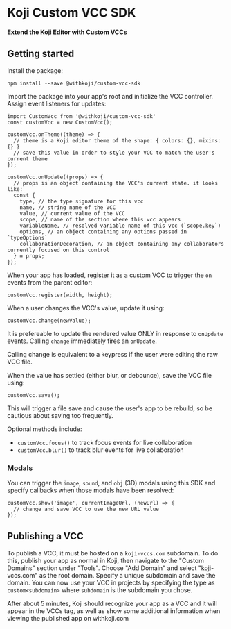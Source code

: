 # Koji Custom VCC SDK
**Extend the Koji Editor with Custom VCCs**

## Getting started

Install the package:
```
npm install --save @withkoji/custom-vcc-sdk
```

Import the package into your app's root and initialize the VCC controller. Assign event listeners for updates:
```
import CustomVcc from '@withkoji/custom-vcc-sdk'
const customVcc = new CustomVcc();

customVcc.onTheme((theme) => {
  // theme is a Koji editor theme of the shape: { colors: {}, mixins: {} }
  // save this value in order to style your VCC to match the user's current theme
});

customVcc.onUpdate((props) => {
  // props is an object containing the VCC's current state. it looks like:
  const {
    type, // the type signature for this vcc
    name, // string name of the VCC
    value, // current value of the VCC
    scope, // name of the section where this vcc appears
    variableName, // resolved variable name of this vcc (`scope.key`)
    options, // an object containing any options passed in `typeOptions`
    collaborationDecoration, // an object containing any collaborators currently focused on this control
  } = props;
});
```

When your app has loaded, register it as a custom VCC to trigger the `on` events from the parent editor:
```
customVcc.register(width, height);
```

When a user changes the VCC's value, update it using:
```
customVcc.change(newValue);
```

It is prefereable to update the rendered value ONLY in response to `onUpdate` events. Calling `change` immediately fires an `onUpdate`.

Calling change is equivalent to a keypress if the user were editing the raw VCC file.

When the value has settled (either blur, or debounce), save the VCC file using:
```
customVcc.save();
```

This will trigger a file save and cause the user's app to be rebuild, so be cautious about saving too frequently.

Optional methods include:
- `customVcc.focus()` to track focus events for live collaboration
- `customVcc.blur()` to track blur events for live collaboration

### Modals

You can trigger the `image`, `sound`, and `obj` (3D) modals using this SDK and specify callbacks when those modals have been resolved:

```
customVcc.show('image', currentImageUrl, (newUrl) => {
  // change and save VCC to use the new URL value
});
```

## Publishing a VCC

To publish a VCC, it must be hosted on a `koji-vccs.com` subdomain. To do this, publish your app as normal in Koji, then navigate to the "Custom Domains" section under "Tools". Choose "Add Domain" and select "koji-vccs.com" as the root domain. Specify a unique subdomain and save the domain. You can now use your VCC in projects by specifying the type as `custom<subdomain>` where `subdomain` is the subdomain you chose.

After about 5 minutes, Koji should recognize your app as a VCC and it will appear in the VCCs tag, as well as show some additional information when viewing the published app on withkoji.com
